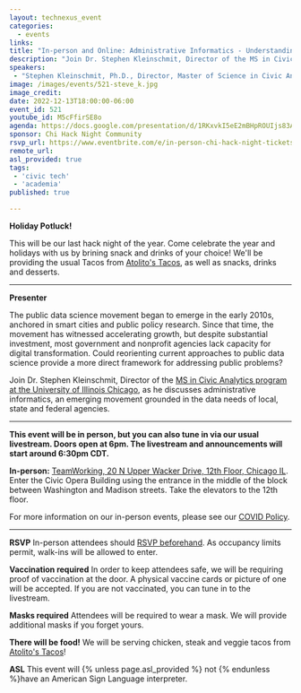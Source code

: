 ```yaml
---
layout: technexus_event
categories:
  - events
links: 
title: "In-person and Online: Administrative Informatics - Understanding the Data Needs of Public Agencies"
description: "Join Dr. Stephen Kleinschmit, Director of the MS in Civic Analytics program at the University of Illinois Chicago, as he discusses administrative informatics, an emerging movement grounded in the data needs of local, state and federal agencies. ALSO - this will be our last hack night of the year. Come celebrate the year and holidays with us by brining snack and drinks of your choice!"
speakers:
 - "Stephen Kleinschmit, Ph.D., Director, Master of Science in Civic Analytics at UIC" 
image: /images/events/521-steve_k.jpg
image_credit: 
date: 2022-12-13T18:00:00-06:00
event_id: 521
youtube_id: M5cFfirSE8o
agenda: https://docs.google.com/presentation/d/1RKxvkI5eE2mBHpROUIjs83Aeh9-DnUATEUSDPDuCADc/edit#slide=id.g121c7120608_0_0
sponsor: Chi Hack Night Community
rsvp_url: https://www.eventbrite.com/e/in-person-chi-hack-night-tickets-207988107027
remote_url: 
asl_provided: true
tags:
 - 'civic tech'
 - 'academia'
published: true

---
```


**Holiday Potluck!** 

This will be our last hack night of the year. Come celebrate the year and holidays with us by brining snack and drinks of your choice! We'll be providing the usual Tacos from [Atolito's Tacos](https://atolito.com/restaurant/625/Atolito), as well as snacks, drinks and desserts.

---

**Presenter** 

The public data science movement began to emerge in the early 2010s, anchored in smart cities and public policy research. Since that time, the movement has witnessed accelerating growth, but despite substantial investment, most government and nonprofit agencies lack capacity for digital transformation. Could reorienting current approaches to public data science provide a more direct framework for addressing public problems?

Join Dr. Stephen Kleinschmit, Director of the [MS in Civic Analytics program at the University of Illinois Chicago](https://cuppa.uic.edu/academics/pa/pa-programs/master-of-science-in-civic-analytics/), as he discusses administrative informatics, an emerging movement grounded in the data needs of local, state and federal agencies.

---

**This event will be in person, but you can also tune in via our usual livestream. Doors open at 6pm. The livestream and announcements will start around 6:30pm CDT.**

**In-person:** <a href='https://www.google.com/maps/place/TechNexus+Venture+Collaborative/@41.8835673,-87.6394085,17z/data=!3m1!4b1!4m5!3m4!1s0x880e2d5be57f04c5:0xa87e47e177660090!8m2!3d41.8835673!4d-87.6372198'>TeamWorking, 20 N Upper Wacker Drive, 12th Floor, Chicago IL</a>. Enter the Civic Opera Building using the entrance in the middle of the block between Washington and Madison streets. Take the elevators to the 12th floor.

For more information on our in-person events, please see our [COVID Policy](/blog/2022/09/09/our-covid-19-policy.html). 

---

**RSVP** In-person attendees should [RSVP beforehand]({{page.rsvp_url}}). As occupancy limits permit, walk-ins will be allowed to enter.

**Vaccination required** In order to keep attendees safe, we will be requiring proof of vaccination at the door. A physical vaccine cards or picture of one will be accepted. If you are not vaccinated, you can tune in to the livestream.

**Masks required** Attendees will be required to wear a mask. We will provide additional masks if you forget yours.

**There will be food!** We will be serving chicken, steak and veggie tacos from [Atolito's Tacos](https://atolito.com/restaurant/625/Atolito)!

**ASL** This event will {% unless page.asl_provided %} not {% endunless %}have an American Sign Language interpreter.
